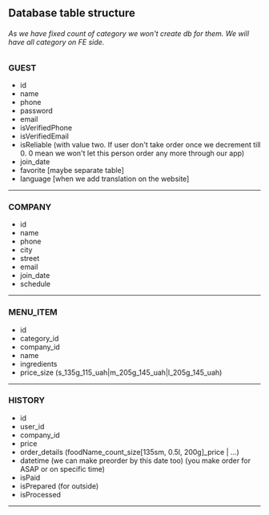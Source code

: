  ## Database table structure

###### As we have fixed count of category we won't create db for them. We will have all category on FE side.

### GUEST
* id
* name
* phone
* password
* email
* isVerifiedPhone
* isVerifiedEmail
* isReliable (with value two. If user don't take order once we decrement till 0. 0 mean we won't let this person order any more through our app)
* join_date  
* favorite  [maybe separate table]
* language [when we add translation on the website]
----
### COMPANY
* id
* name
* phone
* city
* street
* email
* join_date
* schedule 
----
### MENU_ITEM
* id
* category_id
* company_id
* name
* ingredients
* price_size  (s_135g_115_uah|m_205g_145_uah|l_205g_145_uah)
----
### HISTORY
* id
* user_id
* company_id
* price
* order_details (foodName_count_size[135sm, 0.5l, 200g]_price | ...)
* datetime (we can make preorder by this date too) (you make order for ASAP or on specific time)
* isPaid
* isPrepared  (for outside)
* isProcessed 
----